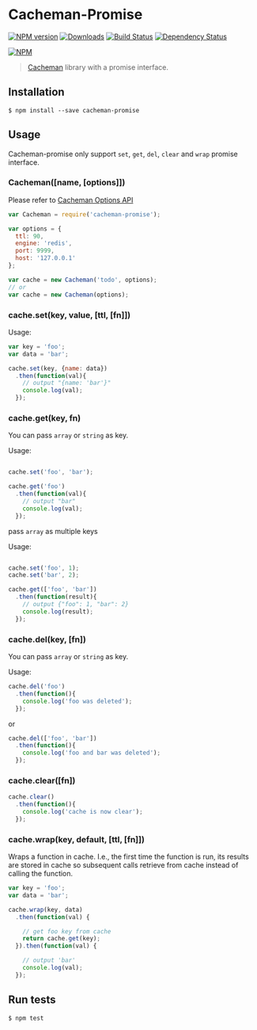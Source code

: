 # Cacheman-Promise

[![NPM version][npm-image]][npm-url] [![Downloads][downloads-image]][npm-url] [![Build Status](https://travis-ci.org/appleboy/cacheman-promise.png?branch=master)](https://travis-ci.org/appleboy/cacheman-promise) [![Dependency Status](https://david-dm.org/appleboy/cacheman-promise.svg)](https://david-dm.org/appleboy/cacheman-promise)

[![NPM](https://nodei.co/npm/cacheman-promise.png?downloads=true&stars=true)](https://nodei.co/npm/cacheman-promise/)

[npm-url]: https://www.npmjs.org/package/cacheman-promise
[npm-image]: http://img.shields.io/npm/v/cacheman-promise.svg
[downloads-image]: http://img.shields.io/npm/dm/cacheman-promise.svg

> [Cacheman](https://github.com/cayasso/cacheman) library with a promise interface.

## Installation

```
$ npm install --save cacheman-promise
```

## Usage

Cacheman-promise only support `set`, `get`, `del`, `clear` and `wrap` promise interface.

### Cacheman([name, [options]])

Please refer to [Cacheman Options API](https://github.com/cayasso/cacheman/blob/master/README.md#cachemanname-options)

```javascript
var Cacheman = require('cacheman-promise');

var options = {
  ttl: 90,
  engine: 'redis',
  port: 9999,
  host: '127.0.0.1'
};

var cache = new Cacheman('todo', options);
// or
var cache = new Cacheman(options);
```

### cache.set(key, value, [ttl, [fn]])

Usage:

```javascript
var key = 'foo';
var data = 'bar';

cache.set(key, {name: data})
  .then(function(val){
    // output "{name: 'bar'}"
    console.log(val);
  });
```

### cache.get(key, fn)

You can pass `array` or `string` as key.

Usage:

```javascript

cache.set('foo', 'bar');

cache.get('foo')
  .then(function(val){
    // output "bar"
    console.log(val);
  });
```

pass `array` as multiple keys

Usage:

```javascript

cache.set('foo', 1);
cache.set('bar', 2);

cache.get(['foo', 'bar'])
  .then(function(result){
    // output {"foo": 1, "bar": 2}
    console.log(result);
  });
```

### cache.del(key, [fn])

You can pass `array` or `string` as key.

Usage:

```javascript
cache.del('foo')
  .then(function(){
    console.log('foo was deleted');
  });
```

or

```javascript
cache.del(['foo', 'bar'])
  .then(function(){
    console.log('foo and bar was deleted');
  });
```

### cache.clear([fn])

```javascript
cache.clear()
  .then(function(){
    console.log('cache is now clear');
  });
```

### cache.wrap(key, default, [ttl, [fn]])

Wraps a function in cache. I.e., the first time the function is run, its results are stored in cache so subsequent calls retrieve from cache instead of calling the function.

```javascript
var key = 'foo';
var data = 'bar';

cache.wrap(key, data)
  .then(function(val) {

    // get foo key from cache
    return cache.get(key);
  }).then(function(val) {

    // output 'bar'
    console.log(val);
  });
```

## Run tests

```
$ npm test
```
